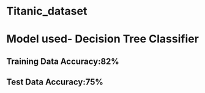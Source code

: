 # Titanic_dataset
<h1>Model used- Decision Tree Classifier</h1>
<h2>Training Data Accuracy:82%</h2>
<h2>Test Data Accuracy:75%</h2>
